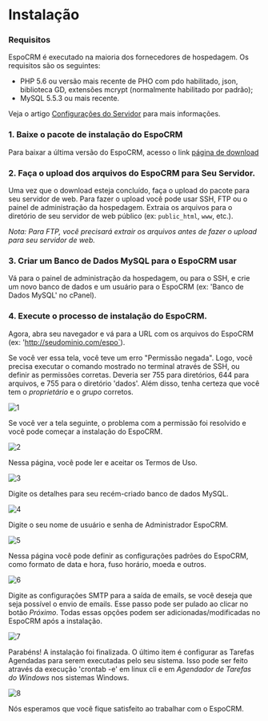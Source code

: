 # Instalação

### Requisitos
EspoCRM é executado na maioria dos fornecedores de hospedagem. Os requisitos são os seguintes:

* PHP 5.6 ou versão mais recente de PHO com pdo habilitado, json, biblioteca GD, extensões mcrypt (normalmente habilitado por padrão);
* MySQL 5.5.3 ou mais recente.

Veja o artigo [Configurações do Servidor](server-configuration.md) para mais informações.

### 1. Baixe o pacote de instalação do EspoCRM
Para baixar a última versão do EspoCRM, acesso o link [página de download](http://www.espocrm.com/download/)

### 2. Faça o upload dos arquivos do EspoCRM para Seu Servidor.

Uma vez que o download esteja concluído, faça o upload do pacote para seu servidor de web. 
Para fazer o upload você pode usar SSH, FTP ou o painel de administração da hospedagem.
Extraia os arquivos para o diretório de seu servidor de web público (ex: `public_html`, `www`, etc.).

_Nota: Para FTP, você precisará extrair os arquivos antes de fazer o upload para seu servidor de web._

### 3. Criar um Banco de Dados MySQL para o EspoCRM usar

Vá para o painel de administração da hospedagem, ou para o SSH, e crie um novo banco de dados e um usuário para o EspoCRM (ex: 'Banco de Dados MySQL' no cPanel).

### 4. Execute o processo de instalação do EspoCRM.

Agora, abra seu navegador e vá para a URL com os arquivos do EspoCRM (ex: 'http://seudominio.com/espo`).

Se você ver essa tela, você teve um erro "Permissão negada". 
Logo, você precisa executar o comando mostrado no terminal através de SSH, ou definir as permissões corretas. 
Deveria ser 755 para diretórios, 644 para arquivos, e 755 para o diretório 'dados'. 
Além disso, tenha certeza que você tem o _proprietário_ e o _grupo_ corretos.

![1](../_static/images/administration/installation/1.png)

Se você ver a tela seguinte, o problema com a permissão foi resolvido e você pode começar a instalação do EspoCRM.

![2](../_static/images/administration/installation/2.png)

Nessa página, você pode ler e aceitar os Termos de Uso.

![3](../_static/images/administration/installation/3.png)

Digite os detalhes para seu recém-criado banco de dados MySQL.

![4](../_static/images/administration/installation/4.png)

Digite o seu nome de usuário e senha de Administrador EspoCRM.

![5](../_static/images/administration/installation/5.png)

Nessa página você pode definir as configurações padrões do EspoCRM, como formato de data e hora, fuso horário, moeda e outros.

![6](../_static/images/administration/installation/6.png)

Digite as configurações SMTP para a saída de emails, se você deseja que seja possível o envio de emails. 
Esse passo pode ser pulado ao clicar no botão _Próximo_. 
Todas essas opções podem ser adicionadas/modificadas no EspoCRM após a instalação.

![7](../_static/images/administration/installation/7.png)

Parabéns! A instalação foi finalizada. 
O último item é configurar as Tarefas Agendadas para serem executadas pelo seu sistema. Isso pode ser feito através da execução 'crontab -e' em linux cli e em _Agendador de Tarefas do Windows_ nos sistemas Windows.

![8](../_static/images/administration/installation/8.png)

Nós esperamos que você fique satisfeito ao trabalhar com o EspoCRM.







